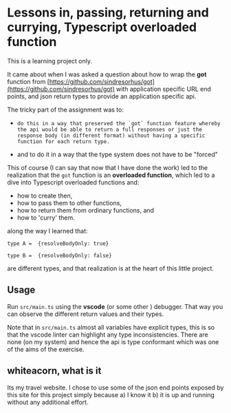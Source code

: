 # Lessons in, passing, returning and currying, Typescript overloaded function

This is a learning project only. 

It came about when I was asked a question about how to wrap the __got__ function from [https://github.com/sindresorhus/got](https://github.com/sindresorhus/got) with application specific URL end points, and json return types to provide an application specific api.

The tricky part of the assignment was to:

-     do this in a way that preserved the `got` function feature whereby the api would be able to return a full responses or just the response body (in different format) without having a specific function for each return type.

-   and to do it in a way that the type system does not have to be "forced"

This of course (I can say that now that I have done the work) led to the realization that the `got` function is an __overloaded function__, which led to a dive into Typescript overloaded functions and:

-   how to create then,
-   how to pass them to other functions,
-   how to return them from ordinary functions, and
-   how to 'curry' them.

along the way I learned that:

```
type A =  {resolveBodyOnly: true}
```
```
type B =  {resolveBodyOnly: false}
```

are different types, and that realization is at the heart of this little project.

## Usage

Run `src/main.ts` using the __vscode__ (or some other ) debugger. That way you can observe the different return values and their types.

Note that in `src/main.ts` almost all variables have explicit types, this is so that the vscode linter can highlight any type inconsistencies. There are none (on my system) and hence the api is type conformant which was one of the aims of the exercise. 

## whiteacorn, what is it

Its my travel website. I chose to use some of the json end points exposed by this site for this project simply because a) I know it b) it is up and running without any additional effort.
